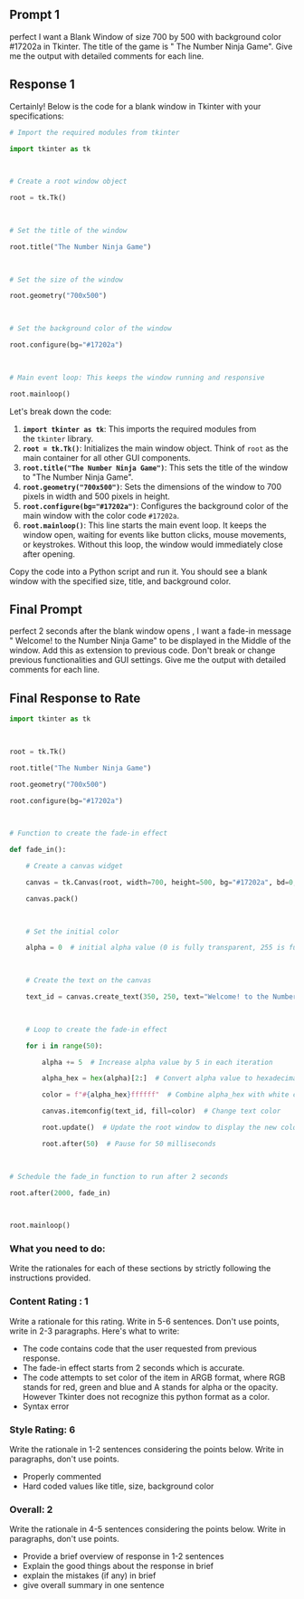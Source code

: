 ## Prompt 1
perfect I want a Blank Window of size 700 by 500 with background color #17202a in Tkinter. The title of the game is " The Number Ninja Game". Give me the output with detailed comments for each line.
## Response 1
Certainly! Below is the code for a blank window in Tkinter with your specifications:
```python
# Import the required modules from tkinter

import tkinter as tk

  

# Create a root window object

root = tk.Tk()

  

# Set the title of the window

root.title("The Number Ninja Game")

  

# Set the size of the window

root.geometry("700x500")

  

# Set the background color of the window

root.configure(bg="#17202a")

  

# Main event loop: This keeps the window running and responsive

root.mainloop()
```
Let's break down the code:

1. **`import tkinter as tk`**: This imports the required modules from the `tkinter` library.
2. **`root = tk.Tk()`**: Initializes the main window object. Think of `root` as the main container for all other GUI components.
3. **`root.title("The Number Ninja Game")`**: This sets the title of the window to "The Number Ninja Game".
4. **`root.geometry("700x500")`**: Sets the dimensions of the window to 700 pixels in width and 500 pixels in height.
5. **`root.configure(bg="#17202a")`**: Configures the background color of the main window with the color code `#17202a`.
6. **`root.mainloop()`**: This line starts the main event loop. It keeps the window open, waiting for events like button clicks, mouse movements, or keystrokes. Without this loop, the window would immediately close after opening.

Copy the code into a Python script and run it. You should see a blank window with the specified size, title, and background color.
## Final Prompt

perfect 2 seconds after the blank window opens , I want a fade-in message " Welcome! to the Number Ninja Game" to be displayed in the Middle of the window. Add this as extension to previous code. Don't break or change previous functionalities and GUI settings. Give me the output with detailed comments for each line.
## Final Response to Rate
```python
import tkinter as tk

  

root = tk.Tk()

root.title("The Number Ninja Game")

root.geometry("700x500")

root.configure(bg="#17202a")

  

# Function to create the fade-in effect

def fade_in():

    # Create a canvas widget

    canvas = tk.Canvas(root, width=700, height=500, bg="#17202a", bd=0, highlightthickness=0)

    canvas.pack()

  

    # Set the initial color

    alpha = 0  # initial alpha value (0 is fully transparent, 255 is fully opaque)

  

    # Create the text on the canvas

    text_id = canvas.create_text(350, 250, text="Welcome! to the Number Ninja Game", fill="#ffffff", font=("Helvetica", 24))

  

    # Loop to create the fade-in effect

    for i in range(50):

        alpha += 5  # Increase alpha value by 5 in each iteration

        alpha_hex = hex(alpha)[2:]  # Convert alpha value to hexadecimal

        color = f"#{alpha_hex}ffffff"  # Combine alpha_hex with white color code

        canvas.itemconfig(text_id, fill=color)  # Change text color

        root.update()  # Update the root window to display the new color

        root.after(50)  # Pause for 50 milliseconds

  

# Schedule the fade_in function to run after 2 seconds

root.after(2000, fade_in)

  

root.mainloop()
```
### What you need to do:
Write the rationales for each of these sections by strictly following the instructions provided.



### Content Rating : 1
Write a rationale for this rating. Write in 5-6 sentences. Don't use points, write in 2-3 paragraphs. Here's what to write:
- The code contains code that the user requested from previous response. 
- The fade-in effect starts from 2 seconds which is accurate.
- The code attempts to set color of the item in ARGB format, where RGB stands for red, green and blue and A stands for alpha or the opacity. However Tkinter does not recognize this python format as a color. 
- Syntax error
### Style Rating: 6
Write the rationale in 1-2 sentences considering the points below. Write in paragraphs, don't use points. 
- Properly commented
- Hard coded values like title, size, background color

### Overall: 2
Write the rationale in 4-5 sentences considering the points below. Write in paragraphs, don't use points. 
- Provide a brief overview of response in 1-2 sentences
- Explain the good things about the response in brief
- explain the mistakes (if any) in brief
- give overall summary in one sentence
